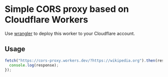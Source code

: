 # Simple CORS proxy based on Cloudflare Workers

Use [wrangler](https://www.npmjs.com/package/wrangler) to deploy this worker to your Cloudflare account.

## Usage

```typescript
fetch("https://cors-proxy.workers.dev/?https://wikipedia.org").then(response => {
  console.log(response);
});
```
